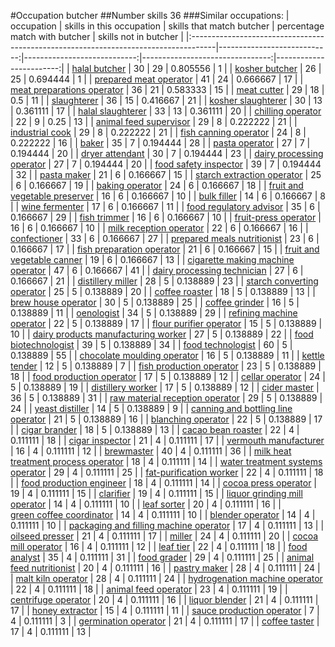 #Occupation butcher
##Number skills 36
###Similar occupations:
| occupation                                                                          |   skills in this occupation |   skills that match butcher |   percentage match with butcher |   skills not in butcher |
|:------------------------------------------------------------------------------------|----------------------------:|----------------------------:|--------------------------------:|------------------------:|
| [halal butcher](halal_butcher.md)                                                   |                          30 |                          29 |                        0.805556 |                       1 |
| [kosher butcher](kosher_butcher.md)                                                 |                          26 |                          25 |                        0.694444 |                       1 |
| [prepared meat operator](prepared_meat_operator.md)                                 |                          41 |                          24 |                        0.666667 |                      17 |
| [meat preparations operator](meat_preparations_operator.md)                         |                          36 |                          21 |                        0.583333 |                      15 |
| [meat cutter](meat_cutter.md)                                                       |                          29 |                          18 |                        0.5      |                      11 |
| [slaughterer](slaughterer.md)                                                       |                          36 |                          15 |                        0.416667 |                      21 |
| [kosher slaughterer](kosher_slaughterer.md)                                         |                          30 |                          13 |                        0.361111 |                      17 |
| [halal slaughterer](halal_slaughterer.md)                                           |                          33 |                          13 |                        0.361111 |                      20 |
| [chilling operator](chilling_operator.md)                                           |                          22 |                           9 |                        0.25     |                      13 |
| [animal feed supervisor](animal_feed_supervisor.md)                                 |                          29 |                           8 |                        0.222222 |                      21 |
| [industrial cook](industrial_cook.md)                                               |                          29 |                           8 |                        0.222222 |                      21 |
| [fish canning operator](fish_canning_operator.md)                                   |                          24 |                           8 |                        0.222222 |                      16 |
| [baker](baker.md)                                                                   |                          35 |                           7 |                        0.194444 |                      28 |
| [pasta operator](pasta_operator.md)                                                 |                          27 |                           7 |                        0.194444 |                      20 |
| [dryer attendant](dryer_attendant.md)                                               |                          30 |                           7 |                        0.194444 |                      23 |
| [dairy processing operator](dairy_processing_operator.md)                           |                          27 |                           7 |                        0.194444 |                      20 |
| [food safety inspector](food_safety_inspector.md)                                   |                          39 |                           7 |                        0.194444 |                      32 |
| [pasta maker](pasta_maker.md)                                                       |                          21 |                           6 |                        0.166667 |                      15 |
| [starch extraction operator](starch_extraction_operator.md)                         |                          25 |                           6 |                        0.166667 |                      19 |
| [baking operator](baking_operator.md)                                               |                          24 |                           6 |                        0.166667 |                      18 |
| [fruit and vegetable preserver](fruit_and_vegetable_preserver.md)                   |                          16 |                           6 |                        0.166667 |                      10 |
| [bulk filler](bulk_filler.md)                                                       |                          14 |                           6 |                        0.166667 |                       8 |
| [wine fermenter](wine_fermenter.md)                                                 |                          17 |                           6 |                        0.166667 |                      11 |
| [food regulatory advisor](food_regulatory_advisor.md)                               |                          35 |                           6 |                        0.166667 |                      29 |
| [fish trimmer](fish_trimmer.md)                                                     |                          16 |                           6 |                        0.166667 |                      10 |
| [fruit-press operator](fruit-press_operator.md)                                     |                          16 |                           6 |                        0.166667 |                      10 |
| [milk reception operator](milk_reception_operator.md)                               |                          22 |                           6 |                        0.166667 |                      16 |
| [confectioner](confectioner.md)                                                     |                          33 |                           6 |                        0.166667 |                      27 |
| [prepared meals nutritionist](prepared_meals_nutritionist.md)                       |                          23 |                           6 |                        0.166667 |                      17 |
| [fish preparation operator](fish_preparation_operator.md)                           |                          21 |                           6 |                        0.166667 |                      15 |
| [fruit and vegetable canner](fruit_and_vegetable_canner.md)                         |                          19 |                           6 |                        0.166667 |                      13 |
| [cigarette making machine operator](cigarette_making_machine_operator.md)           |                          47 |                           6 |                        0.166667 |                      41 |
| [dairy processing technician](dairy_processing_technician.md)                       |                          27 |                           6 |                        0.166667 |                      21 |
| [distillery miller](distillery_miller.md)                                           |                          28 |                           5 |                        0.138889 |                      23 |
| [starch converting operator](starch_converting_operator.md)                         |                          25 |                           5 |                        0.138889 |                      20 |
| [coffee roaster](coffee_roaster.md)                                                 |                          18 |                           5 |                        0.138889 |                      13 |
| [brew house operator](brew_house_operator.md)                                       |                          30 |                           5 |                        0.138889 |                      25 |
| [coffee grinder](coffee_grinder.md)                                                 |                          16 |                           5 |                        0.138889 |                      11 |
| [oenologist](oenologist.md)                                                         |                          34 |                           5 |                        0.138889 |                      29 |
| [refining machine operator](refining_machine_operator.md)                           |                          22 |                           5 |                        0.138889 |                      17 |
| [flour purifier operator](flour_purifier_operator.md)                               |                          15 |                           5 |                        0.138889 |                      10 |
| [dairy products manufacturing worker](dairy_products_manufacturing_worker.md)       |                          27 |                           5 |                        0.138889 |                      22 |
| [food biotechnologist](food_biotechnologist.md)                                     |                          39 |                           5 |                        0.138889 |                      34 |
| [food technologist](food_technologist.md)                                           |                          60 |                           5 |                        0.138889 |                      55 |
| [chocolate moulding operator](chocolate_moulding_operator.md)                       |                          16 |                           5 |                        0.138889 |                      11 |
| [kettle tender](kettle_tender.md)                                                   |                          12 |                           5 |                        0.138889 |                       7 |
| [fish production operator](fish_production_operator.md)                             |                          23 |                           5 |                        0.138889 |                      18 |
| [food production operator](food_production_operator.md)                             |                          17 |                           5 |                        0.138889 |                      12 |
| [cellar operator](cellar_operator.md)                                               |                          24 |                           5 |                        0.138889 |                      19 |
| [distillery worker](distillery_worker.md)                                           |                          17 |                           5 |                        0.138889 |                      12 |
| [cider master](cider_master.md)                                                     |                          36 |                           5 |                        0.138889 |                      31 |
| [raw material reception operator](raw_material_reception_operator.md)               |                          29 |                           5 |                        0.138889 |                      24 |
| [yeast distiller](yeast_distiller.md)                                               |                          14 |                           5 |                        0.138889 |                       9 |
| [canning and bottling line operator](canning_and_bottling_line_operator.md)         |                          21 |                           5 |                        0.138889 |                      16 |
| [blanching operator](blanching_operator.md)                                         |                          22 |                           5 |                        0.138889 |                      17 |
| [cigar brander](cigar_brander.md)                                                   |                          18 |                           5 |                        0.138889 |                      13 |
| [cacao bean roaster](cacao_bean_roaster.md)                                         |                          22 |                           4 |                        0.111111 |                      18 |
| [cigar inspector](cigar_inspector.md)                                               |                          21 |                           4 |                        0.111111 |                      17 |
| [vermouth manufacturer](vermouth_manufacturer.md)                                   |                          16 |                           4 |                        0.111111 |                      12 |
| [brewmaster](brewmaster.md)                                                         |                          40 |                           4 |                        0.111111 |                      36 |
| [milk heat treatment process operator](milk_heat_treatment_process_operator.md)     |                          18 |                           4 |                        0.111111 |                      14 |
| [water treatment systems operator](water_treatment_systems_operator.md)             |                          29 |                           4 |                        0.111111 |                      25 |
| [fat-purification worker](fat-purification_worker.md)                               |                          22 |                           4 |                        0.111111 |                      18 |
| [food production engineer](food_production_engineer.md)                             |                          18 |                           4 |                        0.111111 |                      14 |
| [cocoa press operator](cocoa_press_operator.md)                                     |                          19 |                           4 |                        0.111111 |                      15 |
| [clarifier](clarifier.md)                                                           |                          19 |                           4 |                        0.111111 |                      15 |
| [liquor grinding mill operator](liquor_grinding_mill_operator.md)                   |                          14 |                           4 |                        0.111111 |                      10 |
| [leaf sorter](leaf_sorter.md)                                                       |                          20 |                           4 |                        0.111111 |                      16 |
| [green coffee coordinator](green coffee coordinator.md)                             |                          14 |                           4 |                        0.111111 |                      10 |
| [blender operator](blender_operator.md)                                             |                          14 |                           4 |                        0.111111 |                      10 |
| [packaging and filling machine operator](packaging_and_filling_machine_operator.md) |                          17 |                           4 |                        0.111111 |                      13 |
| [oilseed presser](oilseed_presser.md)                                               |                          21 |                           4 |                        0.111111 |                      17 |
| [miller](miller.md)                                                                 |                          24 |                           4 |                        0.111111 |                      20 |
| [cocoa mill operator](cocoa_mill_operator.md)                                       |                          16 |                           4 |                        0.111111 |                      12 |
| [leaf tier](leaf_tier.md)                                                           |                          22 |                           4 |                        0.111111 |                      18 |
| [food analyst](food_analyst.md)                                                     |                          35 |                           4 |                        0.111111 |                      31 |
| [food grader](food_grader.md)                                                       |                          29 |                           4 |                        0.111111 |                      25 |
| [animal feed nutritionist](animal_feed_nutritionist.md)                             |                          20 |                           4 |                        0.111111 |                      16 |
| [pastry maker](pastry_maker.md)                                                     |                          28 |                           4 |                        0.111111 |                      24 |
| [malt kiln operator](malt_kiln_operator.md)                                         |                          28 |                           4 |                        0.111111 |                      24 |
| [hydrogenation machine operator](hydrogenation_machine_operator.md)                 |                          22 |                           4 |                        0.111111 |                      18 |
| [animal feed operator](animal_feed_operator.md)                                     |                          23 |                           4 |                        0.111111 |                      19 |
| [centrifuge operator](centrifuge_operator.md)                                       |                          20 |                           4 |                        0.111111 |                      16 |
| [liquor blender](liquor_blender.md)                                                 |                          21 |                           4 |                        0.111111 |                      17 |
| [honey extractor](honey_extractor.md)                                               |                          15 |                           4 |                        0.111111 |                      11 |
| [sauce production operator](sauce_production_operator.md)                           |                           7 |                           4 |                        0.111111 |                       3 |
| [germination operator](germination_operator.md)                                     |                          21 |                           4 |                        0.111111 |                      17 |
| [coffee taster](coffee_taster.md)                                                   |                          17 |                           4 |                        0.111111 |                      13 |
